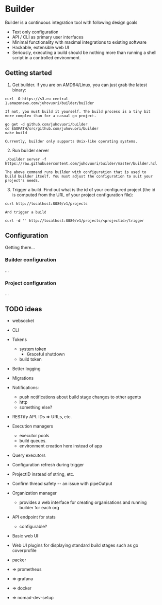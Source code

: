 # Builder

Builder is a continuous integration tool with following design goals
- Text only configuration
- API / CLI as primary user interfaces
- Minimal functionality with maximal integrations to existing software
- Hackable, extensible web UI
- Seriously, executing a build should be nothing more than running a shell script in a controlled environment.

## Getting started

1. Get builder. If you are on AMD64/Linux, you can just grab the latest binary:
```shell
curl -O https://s3.eu-central-1.amazonaws.com/juhovuori/builder/builder
```

    If not, you must build it yourself. The build process is a tiny bit
    more complex than for a casual go project.
```shell
go get -d github.com/juhovuori/builder
cd $GOPATH/src/github.com/juhovuori/builder
make build
```

    Currently, builder only supports Unix-like operating systems.

2. Run builder server
```shell
./builder server -f https://raw.githubusercontent.com/juhovuori/builder/master/builder.hcl
```

    The above command runs builder with configuration that is used to build builder itself. You must adjust the configuration to suit your project's needs.

3. Trigger a build.
Find out what is the id of your configured project (the id is computed from the URL of your project configuration file):
```shell
curl http://localhost:8080/v1/projects
```

    And trigger a build
```shell
curl -d '' http://localhost:8080/v1/projects/<projectid>/trigger
```

## Configuration

Getting there...

### Builder configuration
...

### Project configuration
...
## TODO ideas
- websocket
- CLI
- Tokens
    - system token
        - Graceful shutdown
    - build token
- Better logging
- Migrations
- Notifications:
    - push notifications about build stage changes to other agents
    - http
    - something else?
- RESTify API. IDs => URLs, etc.
- Execution managers
    - executor pools
    - build queues.
    - environment creation here instead of app
- Query executors
- Configuration refresh during trigger
- ProjectID instead of string, etc.
- Confirm thread safety -- an issue with pipeOutput

- Organization manager
    - provides a web interface for creating organisations and running builder for each org

- API endpoint for stats
    - configurable?

- Basic web UI
- Web UI plugins for displaying standard build stages such as go coverprofile

- packer
- => prometheus
- => grafana
- => docker
- => nomad-dev-setup
